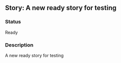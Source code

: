 ## Story: A new ready story for testing

### Status

Ready

### Description

A new ready story for testing


